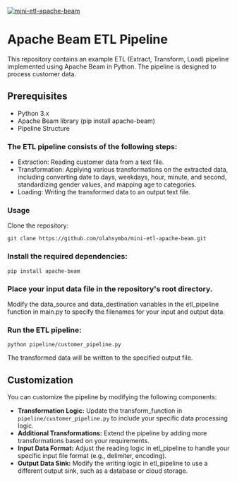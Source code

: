 [![mini-etl-apache-beam](https://github.com/olahsymbo/mini-etl-apache-beam/actions/workflows/etl-ci.yaml/badge.svg?branch=main)](https://github.com/olahsymbo/mini-etl-apache-beam/actions/workflows/etl-ci.yaml)

# Apache Beam ETL Pipeline

This repository contains an example ETL (Extract, Transform, Load) pipeline implemented using Apache Beam in Python. The pipeline is designed to process customer data.

## Prerequisites

- Python 3.x
- Apache Beam library (pip install apache-beam)
- Pipeline Structure

### The ETL pipeline consists of the following steps:

- Extraction: Reading customer data from a text file.
- Transformation: Applying various transformations on the extracted data, including converting date to days, weekdays, hour, minute, and second, standardizing gender values, and mapping age to categories.
- Loading: Writing the transformed data to an output text file.

### Usage

Clone the repository: 

```
git clone https://github.com/olahsymbo/mini-etl-apache-beam.git
```

### Install the required dependencies:

```
pip install apache-beam
```

### Place your input data file in the repository's root directory.

Modify the data_source and data_destination variables in the etl_pipeline function in main.py to specify the filenames for your input and output data.

### Run the ETL pipeline:

```
python pipeline/customer_pipeline.py
```

The transformed data will be written to the specified output file.

## Customization

You can customize the pipeline by modifying the following components:

- **Transformation Logic:** Update the transform_function in `pipeline/customer_pipeline.py` to include your specific data processing logic.
- **Additional Transformations:** Extend the pipeline by adding more transformations based on your requirements.
- **Input Data Format:** Adjust the reading logic in etl_pipeline to handle your specific input file format (e.g., delimiter, encoding).
- **Output Data Sink:** Modify the writing logic in etl_pipeline to use a different output sink, such as a database or cloud storage.

